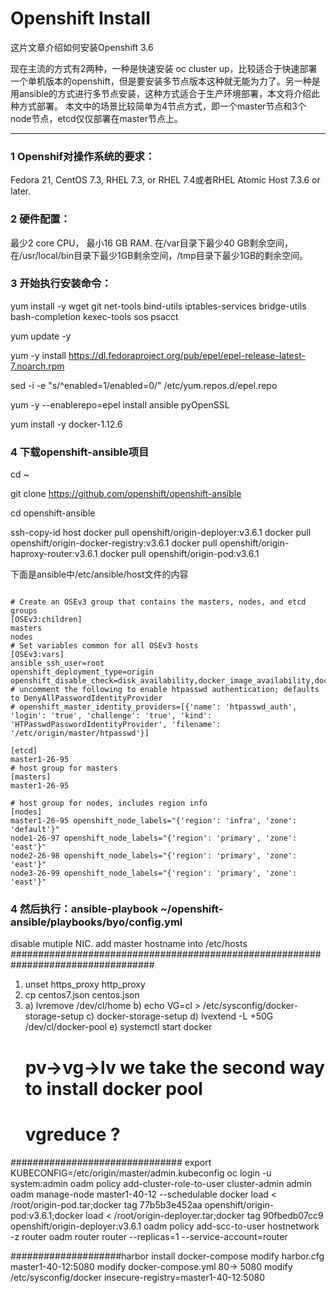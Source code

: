 # Openshift Install

这片文章介绍如何安装Openshift 3.6

现在主流的方式有2两种，一种是快速安装 oc cluster up，比较适合于快速部署一个单机版本的openshift，但是要安装多节点版本这种就无能为力了。另一种是用ansible的方式进行多节点安装，这种方式适合于生产环境部署，本文将介绍此种方式部署。
本文中的场景比较简单为4节点方式，即一个master节点和3个node节点，etcd仅仅部署在master节点上。

---
### 1 Openshif对操作系统的要求：
Fedora 21, CentOS 7.3, RHEL 7.3, or RHEL 7.4或者RHEL Atomic Host 7.3.6 or later.

### 2 硬件配置：
最少2 core CPU， 最小16 GB RAM. 在/var目录下最少40 GB剩余空间，在/usr/local/bin目录下最少1GB剩余空间，/tmp目录下最少1GB的剩余空间。

### 3 开始执行安装命令：
yum install -y wget git net-tools bind-utils iptables-services bridge-utils bash-completion kexec-tools sos psacct

yum update -y

yum -y install https://dl.fedoraproject.org/pub/epel/epel-release-latest-7.noarch.rpm 

sed -i -e "s/^enabled=1/enabled=0/" /etc/yum.repos.d/epel.repo

yum -y --enablerepo=epel install ansible pyOpenSSL

yum install -y docker-1.12.6

### 4 下载openshift-ansible项目
cd ~

git clone https://github.com/openshift/openshift-ansible

cd openshift-ansible

ssh-copy-id host
  docker pull openshift/origin-deployer:v3.6.1 
  docker pull openshift/origin-docker-registry:v3.6.1
  docker pull openshift/origin-haproxy-router:v3.6.1
  docker pull openshift/origin-pod:v3.6.1

下面是ansible中/etc/ansible/host文件的内容
<pre><code>
# Create an OSEv3 group that contains the masters, nodes, and etcd groups
[OSEv3:children]
masters
nodes
# Set variables common for all OSEv3 hosts
[OSEv3:vars]
ansible_ssh_user=root
openshift_deployment_type=origin
openshift_disable_check=disk_availability,docker_image_availability,docker_storage
# uncomment the following to enable htpasswd authentication; defaults to DenyAllPasswordIdentityProvider
# openshift_master_identity_providers=[{'name': 'htpasswd_auth', 'login': 'true', 'challenge': 'true', 'kind':  'HTPasswdPasswordIdentityProvider', 'filename': '/etc/origin/master/htpasswd'}]
	
[etcd]
master1-26-95
# host group for masters
[masters]
master1-26-95

# host group for nodes, includes region info
[nodes]
master1-26-95 openshift_node_labels="{'region': 'infra', 'zone': 'default'}"
node1-26-97 openshift_node_labels="{'region': 'primary', 'zone': 'east'}"
node2-26-98 openshift_node_labels="{'region': 'primary', 'zone': 'east'}"
node3-26-99 openshift_node_labels="{'region': 'primary', 'zone': 'east'}"
</pre></code>

### 4 然后执行：ansible-playbook ~/openshift-ansible/playbooks/byo/config.yml

disable mutiple NIC.
add master hostname into /etc/hosts
##################################################################################
1. unset https_proxy http_proxy
2. cp centos7.json centos.json
3. a) lvremove /dev/cl/home
   b) echo VG=cl > /etc/sysconfig/docker-storage-setup
   c) docker-storage-setup
   d) lvextend -L +50G /dev/cl/docker-pool
   e) systemctl start docker
   # pv->vg->lv we take the second way to install docker pool
   # vgreduce ?

###############################
export KUBECONFIG=/etc/origin/master/admin.kubeconfig
oc login -u system:admin
oadm policy add-cluster-role-to-user cluster-admin admin
oadm manage-node master1-40-12 --schedulable
docker load < /root/origin-pod.tar;docker tag 77b5b3e452aa openshift/origin-pod:v3.6.1;docker load < /root/origin-deployer.tar;docker tag 90fbedb07cc9 openshift/origin-deployer:v3.6.1
oadm policy add-scc-to-user hostnetwork -z router
oadm router router --replicas=1 --service-account=router

####################harbor
install docker-compose
modify harbor.cfg master1-40-12:5080 
modify docker-compose.yml  80-> 5080
modify /etc/sysconfig/docker insecure-registry=master1-40-12:5080



